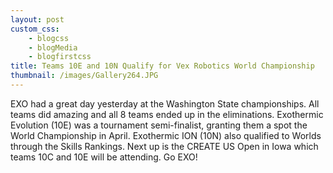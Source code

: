```yaml
--- 
layout: post
custom_css: 
    - blogcss
    - blogMedia
    - blogfirstcss
title: Teams 10E and 10N Qualify for Vex Robotics World Championship
thumbnail: /images/Gallery264.JPG
---
```


EXO had a great day yesterday at the Washington State championships. All teams did amazing and all 8 teams ended up in the eliminations. Exothermic Evolution (10E) was a tournament semi-finalist, granting them a spot the World Championship in April. Exothermic ION (10N) also qualified to Worlds through the Skills Rankings. Next up is the CREATE US Open in Iowa which teams 10C and 10E will be attending. Go EXO!